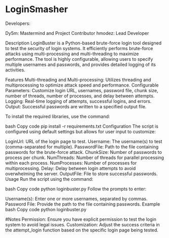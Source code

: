 # LoginSmasher
Developers:

Dy5m: Mastermind and Project Contributor
hmodez: Lead Developer


Description
LoginBuster is a Python-based brute-force login tool designed to test the security of login systems. It efficiently performs brute-force attacks using multi-processing and multi-threading to maximize performance. The tool is highly configurable, allowing users to specify multiple usernames and passwords, and provides detailed logging of its activities.

Features
Multi-threading and Multi-processing: Utilizes threading and multiprocessing to optimize attack speed and performance.
Configurable Parameters: Customize login URL, usernames, password file, chunk size, number of threads, number of processes, and delay between attempts.
Logging: Real-time logging of attempts, successful logins, and errors.
Output: Successful passwords are written to a specified output file.

To install the required libraries, use the command:

bash
Copy code
pip install -r requirements.txt
Configuration
The script is configured using default settings but allows for user input to customize:

LoginUrl: URL of the login page to test.
Username: The username(s) to test (comma-separated for multiple).
PasswordFile: Path to the file containing passwords for the brute-force attack.
ChunkSize: Number of passwords to process per chunk.
NumThreads: Number of threads for parallel processing within each process.
NumProcesses: Number of processes for multiprocessing.
Delay: Delay between login attempts to avoid overwhelming the server.
OutputFile: File to store successful passwords.
Usage
Run the script using the command:

bash
Copy code
python loginbuster.py
Follow the prompts to enter:

Username(s): Enter one or more usernames, separated by commas.
Password File: Provide the path to the file containing passwords.
Example
bash
Copy code
python loginbuster.py

#Notes
Permission: Ensure you have explicit permission to test the login system to avoid legal issues.
Customization: Adjust the success criteria in the attempt_login function based on the specific login page being tested.
